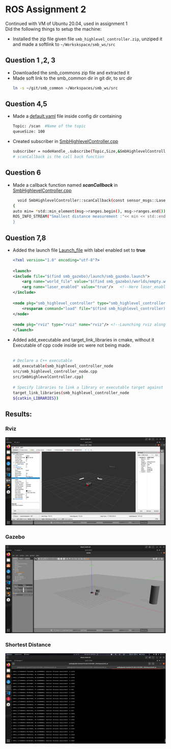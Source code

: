 # ROS Assignment 2  

Continued with VM of Ubuntu 20.04, used in assignment 1  
Did the following things to setup the machine:
* Installed the zip file given file `smb_highlevel_controller.zip`, unziped it and made a softlink to `~/Workskspace/smb_ws/src`


## Question 1 ,2, 3

* Downloaded the smb_commons zip file and extracted it   
* Made soft link to the smb_common dir in git dir, to src dir
    ```bash
    ln -s ~/git/smb_common ~/Workspaces/smb_ws/src
    ```

 ## Question 4,5
* Made a [default.yaml](./smb_highlevel_controller/config/default.yaml) file inside config dir containing
    ```bash
    Topic: /scan  #Name of the topic
    queueSize: 100
    ```   
* Created subscriber in [SmbHighlevelController.cpp](./smb_highlevel_controller/src/SmbHighlevelController.cpp)
    ```bash
    subscriber = nodeHandle_.subscribe(Topic,Size,&SmbHighlevelController::scanCallback,this);
    # scanCallback is the call back function
    ```  

## Question 6
* Made a callback function named ***scanCallback*** in [SmbHighlevelController.cpp](./smb_highlevel_controller/src/SmbHighlevelController.cpp)
    ```bash
      void SmbHighlevelController::scanCallback(const sensor_msgs::LaserScan::ConstPtr& msg)
  {
    auto min= *std::min_element(msg->ranges.begin(), msg->ranges.end());
    ROS_INFO_STREAM("Smallest distance measurement :"<< min << std::endl ); 
  }
    ```    

## Question 7,8

* Added the launch file [Launch_file](./smb_highlevel_controller/launch/Launch_file.launch) with label enabled set to **true**
    ```xml
    <?xml version="1.0" encoding="utf-8"?>

    <launch>
    <include file="$(find smb_gazebo)/launch/smb_gazebo.launch">
        <arg name="world_file" value="$(find smb_gazebo)/worlds/empty.world"/>
        <arg name="laser_enabled" value="true"/>   <!--Here laser_enabled is set to true-->            
    </include>
    
    <node pkg="smb_highlevel_controller" type="smb_highlevel_controller_node" name="smb_highlevel_controller" output="screen"> <!--Set to use smb_highlevel package-->
        <rosparam command="load" file="$(find smb_highlevel_controller)/config/default.yaml" />
    </node>
    
    <node pkg="rviz" type="rviz" name="rviz"/> <!--Launching rviz along the launch file-->
    </launch>

    ```
* Added add_executable and target_link_libraries in cmake, without it Executable of cpp code inside src were not being made.
    ```bash

    # Declare a C++ executable
    add_executable(smb_highlevel_controller_node
    src/smb_highlevel_controller_node.cpp
    src/SmbHighlevelController.cpp)

    # Specify libraries to link a library or executable target against
    target_link_libraries(smb_highlevel_controller_node
    ${catkin_LIBRARIES})
    ```
## Results:

### Rviz 
![Rviz Image](./Images/rviz.png)
### Gazebo
![Gazebo Image](./Images/Gazebo.png)
### Shortest Distance
![Distance Image](./Images/Distance.png)
